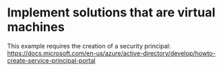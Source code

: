 # Implement solutions that are virtual machines

This example requires the creation of a security principal: https://docs.microsoft.com/en-us/azure/active-directory/develop/howto-create-service-principal-portal
